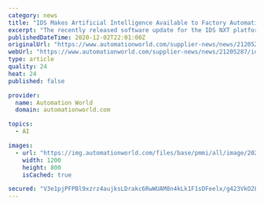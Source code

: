 ```yaml
---
category: news
title: "IDS Makes Artificial Intelligence Available to Factory Automation Via OPC UA and Provides Maximum Flexibility with Vision Apps"
excerpt: "The recently released software update for the IDS NXT platform provides users of the all-in-one AI solution IDS NXT ocean with many new features."
publishedDateTime: 2020-12-02T22:01:00Z
originalUrl: "https://www.automationworld.com/supplier-news/news/21205287/ids-imaging-development-systems-gmbh-ids-makes-artificial-intelligence-available-to-factory-automation-via-opc-ua-and-provides-maximum-flexibility-with-vision-apps"
webUrl: "https://www.automationworld.com/supplier-news/news/21205287/ids-imaging-development-systems-gmbh-ids-makes-artificial-intelligence-available-to-factory-automation-via-opc-ua-and-provides-maximum-flexibility-with-vision-apps"
type: article
quality: 24
heat: 24
published: false

provider:
  name: Automation World
  domain: automationworld.com

topics:
  - AI

images:
  - url: "https://img.automationworld.com/files/base/pmmi/all/image/2020/12/34160_ids_nxt_ocean_inference_industrial_camera_ai_3000x2000_06.5fc7fff547cef.png?auto=format&fit=max&w=1200"
    width: 1200
    height: 800
    isCached: true

secured: "V3e1pjPFPBl9xzrz4aujksLDrakc6RwWUAM8n4kLk1F1sDFeelx/g423VkO2LD8OSwsAirf3n7zIyZNFSBePLWXsV/xiAv/MI5jSufLxRxdElRpg8aqNl01NwqiUaPF4DjEkF8uaw/1OcH4UncproQAjUjgLqTlIeG56yIArejkTPFOfaNg5GO39pN55xvDSkBkQC1In+3hUn9Ie/UWQQwtlSRwbqjx6bvClQgJEy8tBNiEvfz6/isoSILIpWk9QN6IAG7t5tWn+kcjaL3cxNrevaPnpX8e+bOosiBF7ztir5KAk6++dmg2w7ZJKqUbNHu+f8mdYoWup7NsnvY3rzk/c07rvI/kX9AMbVxMrnMk=;F1M1KluEts0jGXhVcYyO0A=="
---
```


